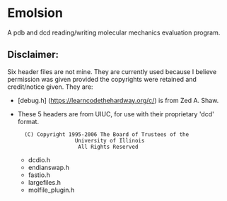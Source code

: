 # Emolsion
A pdb and dcd reading/writing molecular mechanics evaluation program.



## Disclaimer:
Six header files are not mine. They are currently used because I believe permission was given
provided the copyrights were retained and credit/notice given. They are:

* [debug.h] (https://learncodethehardway.org/c/) is from Zed A. Shaw.
* These 5 headers are from UIUC, for use with their proprietary 'dcd' format.

        (C) Copyright 1995-2006 The Board of Trustees of the
                        University of Illinois
                         All Rights Reserved

  * dcdio.h
  * endianswap.h
  * fastio.h
  * largefiles.h
  * molfile_plugin.h
